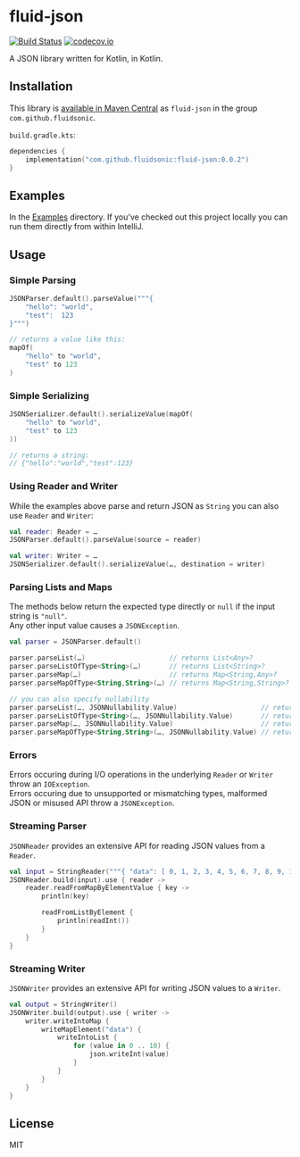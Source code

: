 fluid-json
==========

[![Build Status](https://travis-ci.org/fluidsonic/fluid-json.svg?branch=master)](https://travis-ci.org/fluidsonic/fluid-json)
[![codecov.io](https://codecov.io/github/fluidsonic/fluid-json/coverage.svg?branch=master)](https://codecov.io/github/fluidsonic/fluid-json?branch=master)

A JSON library written for Kotlin, in Kotlin.



Installation
------------

This library is [available in Maven Central](https://search.maven.org/#search%7Cga%7C1%7Cg%3A%22com.github.fluidsonic%22%20a%3A%22fluid-json%22) as `fluid-json` in the group `com.github.fluidsonic`.

`build.gradle.kts`:
```kotlin
dependencies {
	implementation("com.github.fluidsonic:fluid-json:0.0.2")
}
```


Examples
--------

In the [Examples](https://github.com/fluidsonic/fluid-json/tree/master/Examples) directory. If you've checked out this
project locally you can run them directly from within IntelliJ.



Usage
-----

### Simple Parsing

```kotlin
JSONParser.default().parseValue("""{ 
	"hello": "world",
	"test":  123
}""")

// returns a value like this:
mapOf(
    "hello" to "world",
    "test" to 123
)
```

### Simple Serializing

```kotlin
JSONSerializer.default().serializeValue(mapOf(
	"hello" to "world",
	"test" to 123
))

// returns a string:
// {"hello":"world","test":123}
```

### Using Reader and Writer

While the examples above parse and return JSON as `String` you can also use `Reader` and `Writer`:

```kotlin
val reader: Reader = …
JSONParser.default().parseValue(source = reader)

val writer: Writer = …
JSONSerializer.default().serializeValue(…, destination = writer)
```

### Parsing Lists and Maps

The methods below return the expected type directly or `null` if the input string is `"null"`.  
Any other input value causes a `JSONException`.

```kotlin
val parser = JSONParser.default()

parser.parseList(…)                     // returns List<Any>?
parser.parseListOfType<String>(…)       // returns List<String>?
parser.parseMap(…)                      // returns Map<String,Any>?
parser.parseMapOfType<String,String>(…) // returns Map<String,String>?

// you can also specify nullability
parser.parseList(…, JSONNullability.Value)                     // returns List<Any?>?
parser.parseListOfType<String>(…, JSONNullability.Value)       // returns List<String?>?
parser.parseMap(…, JSONNullability.Value)                      // returns Map<String,Any?>?
parser.parseMapOfType<String,String>(…, JSONNullability.Value) // returns Map<String,String?>?
```

### Errors

Errors occuring during I/O operations in the underlying `Reader` or `Writer` throw an `IOException`.  
Errors occuring due to unsupported or mismatching types, malformed JSON or misused API throw a `JSONException`.


### Streaming Parser

`JSONReader` provides an extensive API for reading JSON values from a `Reader`.

```kotlin
val input = StringReader("""{ "data": [ 0, 1, 2, 3, 4, 5, 6, 7, 8, 9, 10 ] }""")
JSONReader.build(input).use { reader ->
	reader.readFromMapByElementValue { key ->
		println(key)

		readFromListByElement {
			println(readInt())
		}
	}
}
```


### Streaming Writer

`JSONWriter` provides an extensive API for writing JSON values to a `Writer`.

```kotlin
val output = StringWriter()
JSONWriter.build(output).use { writer ->
	writer.writeIntoMap {
		writeMapElement("data") {
			writeIntoList {
				for (value in 0 .. 10) {
					json.writeInt(value)
				}
			}
		}
	}
}
```



License
-------

MIT
